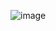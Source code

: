 ![image](https://github.com/reinaldo-daniel/trabalho-titanic/assets/101277891/e398a11c-b219-4919-a794-6e6d4c9aa183)
